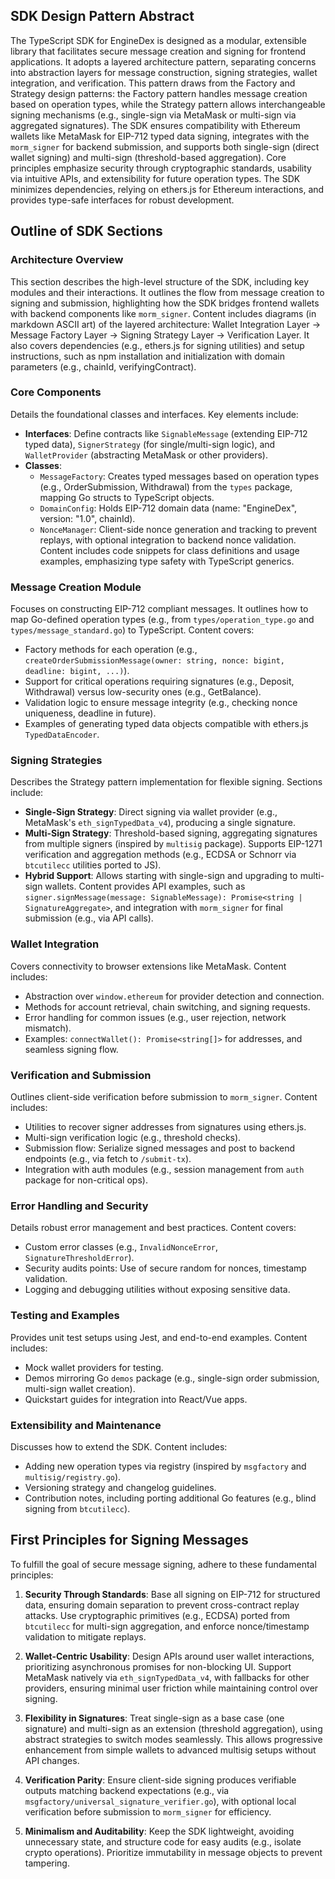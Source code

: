 ## SDK Design Pattern Abstract

The TypeScript SDK for EngineDex is designed as a modular, extensible library that facilitates secure message creation and signing for frontend applications. It adopts a layered architecture pattern, separating concerns into abstraction layers for message construction, signing strategies, wallet integration, and verification. This pattern draws from the Factory and Strategy design patterns: the Factory pattern handles message creation based on operation types, while the Strategy pattern allows interchangeable signing mechanisms (e.g., single-sign via MetaMask or multi-sign via aggregated signatures). The SDK ensures compatibility with Ethereum wallets like MetaMask for EIP-712 typed data signing, integrates with the `morm_signer` for backend submission, and supports both single-sign (direct wallet signing) and multi-sign (threshold-based aggregation). Core principles emphasize security through cryptographic standards, usability via intuitive APIs, and extensibility for future operation types. The SDK minimizes dependencies, relying on ethers.js for Ethereum interactions, and provides type-safe interfaces for robust development.

## Outline of SDK Sections

### Architecture Overview
This section describes the high-level structure of the SDK, including key modules and their interactions. It outlines the flow from message creation to signing and submission, highlighting how the SDK bridges frontend wallets with backend components like `morm_signer`. Content includes diagrams (in markdown ASCII art) of the layered architecture: Wallet Integration Layer → Message Factory Layer → Signing Strategy Layer → Verification Layer. It also covers dependencies (e.g., ethers.js for signing utilities) and setup instructions, such as npm installation and initialization with domain parameters (e.g., chainId, verifyingContract).

### Core Components
Details the foundational classes and interfaces. Key elements include:
- **Interfaces**: Define contracts like `SignableMessage` (extending EIP-712 typed data), `SignerStrategy` (for single/multi-sign logic), and `WalletProvider` (abstracting MetaMask or other providers).
- **Classes**: 
  - `MessageFactory`: Creates typed messages based on operation types (e.g., OrderSubmission, Withdrawal) from the `types` package, mapping Go structs to TypeScript objects.
  - `DomainConfig`: Holds EIP-712 domain data (name: "EngineDex", version: "1.0", chainId).
  - `NonceManager`: Client-side nonce generation and tracking to prevent replays, with optional integration to backend nonce validation.
Content includes code snippets for class definitions and usage examples, emphasizing type safety with TypeScript generics.

### Message Creation Module
Focuses on constructing EIP-712 compliant messages. It outlines how to map Go-defined operation types (e.g., from `types/operation_type.go` and `types/message_standard.go`) to TypeScript. Content covers:
- Factory methods for each operation (e.g., `createOrderSubmissionMessage(owner: string, nonce: bigint, deadline: bigint, ...)`).
- Support for critical operations requiring signatures (e.g., Deposit, Withdrawal) versus low-security ones (e.g., GetBalance).
- Validation logic to ensure message integrity (e.g., checking nonce uniqueness, deadline in future).
- Examples of generating typed data objects compatible with ethers.js `TypedDataEncoder`.

### Signing Strategies
Describes the Strategy pattern implementation for flexible signing. Sections include:
- **Single-Sign Strategy**: Direct signing via wallet provider (e.g., MetaMask's `eth_signTypedData_v4`), producing a single signature.
- **Multi-Sign Strategy**: Threshold-based signing, aggregating signatures from multiple signers (inspired by `multisig` package). Supports EIP-1271 verification and aggregation methods (e.g., ECDSA or Schnorr via `btcutilecc` utilities ported to JS).
- **Hybrid Support**: Allows starting with single-sign and upgrading to multi-sign wallets.
Content provides API examples, such as `signer.signMessage(message: SignableMessage): Promise<string | SignatureAggregate>`, and integration with `morm_signer` for final submission (e.g., via API calls).

### Wallet Integration
Covers connectivity to browser extensions like MetaMask. Content includes:
- Abstraction over `window.ethereum` for provider detection and connection.
- Methods for account retrieval, chain switching, and signing requests.
- Error handling for common issues (e.g., user rejection, network mismatch).
- Examples: `connectWallet(): Promise<string[]>` for addresses, and seamless signing flow.

### Verification and Submission
Outlines client-side verification before submission to `morm_signer`. Content includes:
- Utilities to recover signer addresses from signatures using ethers.js.
- Multi-sign verification logic (e.g., threshold checks).
- Submission flow: Serialize signed messages and post to backend endpoints (e.g., via fetch to `/submit-tx`).
- Integration with auth modules (e.g., session management from `auth` package for non-critical ops).

### Error Handling and Security
Details robust error management and best practices. Content covers:
- Custom error classes (e.g., `InvalidNonceError`, `SignatureThresholdError`).
- Security audits points: Use of secure random for nonces, timestamp validation.
- Logging and debugging utilities without exposing sensitive data.

### Testing and Examples
Provides unit test setups using Jest, and end-to-end examples. Content includes:
- Mock wallet providers for testing.
- Demos mirroring Go `demos` package (e.g., single-sign order submission, multi-sign wallet creation).
- Quickstart guides for integration into React/Vue apps.

### Extensibility and Maintenance
Discusses how to extend the SDK. Content includes:
- Adding new operation types via registry (inspired by `msgfactory` and `multisig/registry.go`).
- Versioning strategy and changelog guidelines.
- Contribution notes, including porting additional Go features (e.g., blind signing from `btcutilecc`).

## First Principles for Signing Messages

To fulfill the goal of secure message signing, adhere to these fundamental principles:

1. **Security Through Standards**: Base all signing on EIP-712 for structured data, ensuring domain separation to prevent cross-contract replay attacks. Use cryptographic primitives (e.g., ECDSA) ported from `btcutilecc` for multi-sign aggregation, and enforce nonce/timestamp validation to mitigate replays.

2. **Wallet-Centric Usability**: Design APIs around user wallet interactions, prioritizing asynchronous promises for non-blocking UI. Support MetaMask natively via `eth_signTypedData_v4`, with fallbacks for other providers, ensuring minimal user friction while maintaining control over signing.

3. **Flexibility in Signatures**: Treat single-sign as a base case (one signature) and multi-sign as an extension (threshold aggregation), using abstract strategies to switch modes seamlessly. This allows progressive enhancement from simple wallets to advanced multisig setups without API changes.

4. **Verification Parity**: Ensure client-side signing produces verifiable outputs matching backend expectations (e.g., via `msgfactory/universal_signature_verifier.go`), with optional local verification before submission to `morm_signer` for efficiency.

5. **Minimalism and Auditability**: Keep the SDK lightweight, avoiding unnecessary state, and structure code for easy audits (e.g., isolate crypto operations). Prioritize immutability in message objects to prevent tampering.
